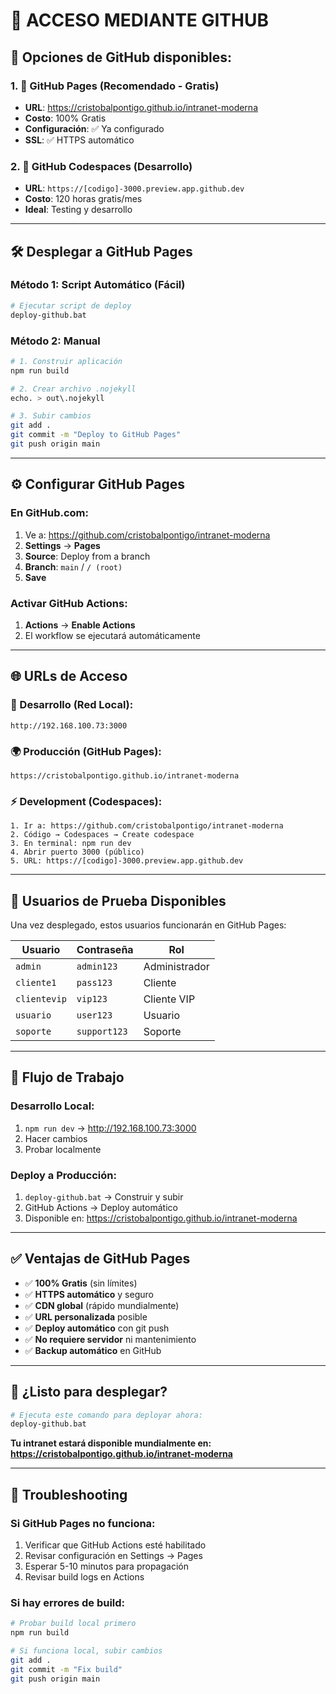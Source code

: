 # 🐙 ACCESO MEDIANTE GITHUB

## 🎯 **Opciones de GitHub disponibles:**

### **1. 📄 GitHub Pages (Recomendado - Gratis)**
- **URL**: https://cristobalpontigo.github.io/intranet-moderna  
- **Costo**: 100% Gratis
- **Configuración**: ✅ Ya configurado
- **SSL**: ✅ HTTPS automático

### **2. 🚀 GitHub Codespaces (Desarrollo)**
- **URL**: `https://[codigo]-3000.preview.app.github.dev`
- **Costo**: 120 horas gratis/mes
- **Ideal**: Testing y desarrollo

---

## 🛠️ **Desplegar a GitHub Pages**

### **Método 1: Script Automático (Fácil)**
```bash
# Ejecutar script de deploy
deploy-github.bat
```

### **Método 2: Manual**
```bash
# 1. Construir aplicación
npm run build

# 2. Crear archivo .nojekyll
echo. > out\.nojekyll

# 3. Subir cambios
git add .
git commit -m "Deploy to GitHub Pages"
git push origin main
```

---

## ⚙️ **Configurar GitHub Pages**

### **En GitHub.com:**
1. Ve a: https://github.com/cristobalpontigo/intranet-moderna
2. **Settings** → **Pages**  
3. **Source**: Deploy from a branch
4. **Branch**: `main` / `/ (root)`
5. **Save**

### **Activar GitHub Actions:**
1. **Actions** → **Enable Actions**
2. El workflow se ejecutará automáticamente

---

## 🌐 **URLs de Acceso**

### **📱 Desarrollo (Red Local):**
```
http://192.168.100.73:3000
```

### **🌍 Producción (GitHub Pages):**  
```
https://cristobalpontigo.github.io/intranet-moderna
```

### **⚡ Development (Codespaces):**
```
1. Ir a: https://github.com/cristobalpontigo/intranet-moderna
2. Código → Codespaces → Create codespace
3. En terminal: npm run dev  
4. Abrir puerto 3000 (público)
5. URL: https://[codigo]-3000.preview.app.github.dev
```

---

## 👥 **Usuarios de Prueba Disponibles**

Una vez desplegado, estos usuarios funcionarán en GitHub Pages:

| Usuario | Contraseña | Rol |
|---------|------------|-----|
| `admin` | `admin123` | Administrador |
| `cliente1` | `pass123` | Cliente |
| `clientevip` | `vip123` | Cliente VIP |
| `usuario` | `user123` | Usuario |
| `soporte` | `support123` | Soporte |

---

## 🔄 **Flujo de Trabajo**

### **Desarrollo Local:**
1. `npm run dev` → http://192.168.100.73:3000
2. Hacer cambios
3. Probar localmente

### **Deploy a Producción:**
1. `deploy-github.bat` → Construir y subir
2. GitHub Actions → Deploy automático
3. Disponible en: https://cristobalpontigo.github.io/intranet-moderna

---

## ✅ **Ventajas de GitHub Pages**

- ✅ **100% Gratis** (sin límites)
- ✅ **HTTPS automático** y seguro
- ✅ **CDN global** (rápido mundialmente)
- ✅ **URL personalizada** posible
- ✅ **Deploy automático** con git push
- ✅ **No requiere servidor** ni mantenimiento
- ✅ **Backup automático** en GitHub

---

## 🚀 **¿Listo para desplegar?**

```bash
# Ejecuta este comando para deployar ahora:
deploy-github.bat
```

**Tu intranet estará disponible mundialmente en:**  
**https://cristobalpontigo.github.io/intranet-moderna**

---

## 🔧 **Troubleshooting**

### **Si GitHub Pages no funciona:**
1. Verificar que GitHub Actions esté habilitado
2. Revisar configuración en Settings → Pages  
3. Esperar 5-10 minutos para propagación
4. Revisar build logs en Actions

### **Si hay errores de build:**
```bash
# Probar build local primero
npm run build

# Si funciona local, subir cambios
git add .
git commit -m "Fix build"  
git push origin main
```
